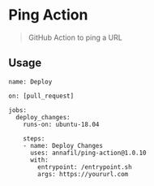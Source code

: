 # Ping Action

> GitHub Action to ping a URL

## Usage

```
name: Deploy

on: [pull_request]

jobs:
  deploy_changes: 
    runs-on: ubuntu-18.04
    
    steps:
    - name: Deploy Changes
      uses: annafil/ping-action@1.0.10
      with:
        entrypoint: /entrypoint.sh
        args: https://yoururl.com
```
